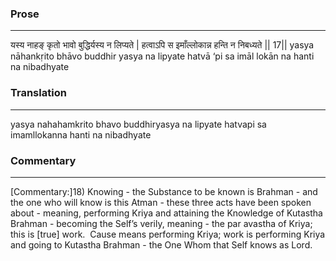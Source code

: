 ### Prose 
 --- 
यस्य नाहङ् कृतो भावो बुद्धिर्यस्य न लिप्यते |
हत्वाऽपि स इमाँल्लोकान्न हन्ति न निबध्यते || 17||
yasya nāhankṛito bhāvo buddhir yasya na lipyate
hatvā ‘pi sa imāl lokān na hanti na nibadhyate

### Translation 
 --- 
yasya nahahamkrito bhavo buddhiryasya na lipyate hatvapi sa imamllokanna hanti na nibadhyate

### Commentary 
 --- 
[Commentary:]18) Knowing - the Substance to be known is Brahman - and the one who will know is this Atman - these three acts have been spoken about - meaning, performing Kriya and attaining the Knowledge of Kutastha Brahman - becoming the Self’s verily, meaning - the par avastha of Kriya; this is [true] work.  Cause means performing Kriya; work is performing Kriya and going to Kutastha Brahman - the One Whom that Self knows as Lord.